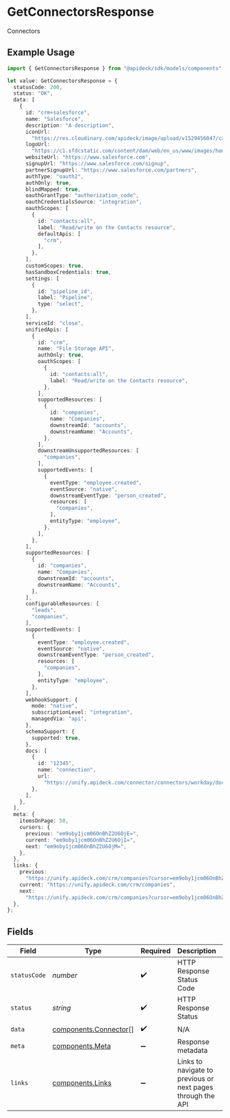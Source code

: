 # GetConnectorsResponse

Connectors

## Example Usage

```typescript
import { GetConnectorsResponse } from "@apideck/sdk/models/components";

let value: GetConnectorsResponse = {
  statusCode: 200,
  status: "OK",
  data: [
    {
      id: "crm+salesforce",
      name: "Salesforce",
      description: "A description",
      iconUrl:
        "https://res.cloudinary.com/apideck/image/upload/v1529456047/catalog/salesforce/icon128x128.png",
      logoUrl:
        "https://c1.sfdcstatic.com/content/dam/web/en_us/www/images/home/logo-salesforce-m.svg",
      websiteUrl: "https://www.salesforce.com",
      signupUrl: "https://www.salesforce.com/signup",
      partnerSignupUrl: "https://www.salesforce.com/partners",
      authType: "oauth2",
      authOnly: true,
      blindMapped: true,
      oauthGrantType: "authorization_code",
      oauthCredentialsSource: "integration",
      oauthScopes: [
        {
          id: "contacts:all",
          label: "Read/write on the Contacts resource",
          defaultApis: [
            "crm",
          ],
        },
      ],
      customScopes: true,
      hasSandboxCredentials: true,
      settings: [
        {
          id: "pipeline_id",
          label: "Pipeline",
          type: "select",
        },
      ],
      serviceId: "close",
      unifiedApis: [
        {
          id: "crm",
          name: "File Storage API",
          authOnly: true,
          oauthScopes: [
            {
              id: "contacts:all",
              label: "Read/write on the Contacts resource",
            },
          ],
          supportedResources: [
            {
              id: "companies",
              name: "Companies",
              downstreamId: "accounts",
              downstreamName: "Accounts",
            },
          ],
          downstreamUnsupportedResources: [
            "companies",
          ],
          supportedEvents: [
            {
              eventType: "employee.created",
              eventSource: "native",
              downstreamEventType: "person_created",
              resources: [
                "companies",
              ],
              entityType: "employee",
            },
          ],
        },
      ],
      supportedResources: [
        {
          id: "companies",
          name: "Companies",
          downstreamId: "accounts",
          downstreamName: "Accounts",
        },
      ],
      configurableResources: [
        "leads",
        "companies",
      ],
      supportedEvents: [
        {
          eventType: "employee.created",
          eventSource: "native",
          downstreamEventType: "person_created",
          resources: [
            "companies",
          ],
          entityType: "employee",
        },
      ],
      webhookSupport: {
        mode: "native",
        subscriptionLevel: "integration",
        managedVia: "api",
      },
      schemaSupport: {
        supported: true,
      },
      docs: [
        {
          id: "12345",
          name: "connection",
          url:
            "https://unify.apideck.com/connector/connectors/workday/docs/consumer+connection",
        },
      ],
    },
  ],
  meta: {
    itemsOnPage: 50,
    cursors: {
      previous: "em9oby1jcm06OnBhZ2U6OjE=",
      current: "em9oby1jcm06OnBhZ2U6OjI=",
      next: "em9oby1jcm06OnBhZ2U6OjM=",
    },
  },
  links: {
    previous:
      "https://unify.apideck.com/crm/companies?cursor=em9oby1jcm06OnBhZ2U6OjE%3D",
    current: "https://unify.apideck.com/crm/companies",
    next:
      "https://unify.apideck.com/crm/companies?cursor=em9oby1jcm06OnBhZ2U6OjM",
  },
};
```

## Fields

| Field                                                          | Type                                                           | Required                                                       | Description                                                    | Example                                                        |
| -------------------------------------------------------------- | -------------------------------------------------------------- | -------------------------------------------------------------- | -------------------------------------------------------------- | -------------------------------------------------------------- |
| `statusCode`                                                   | *number*                                                       | :heavy_check_mark:                                             | HTTP Response Status Code                                      | 200                                                            |
| `status`                                                       | *string*                                                       | :heavy_check_mark:                                             | HTTP Response Status                                           | OK                                                             |
| `data`                                                         | [components.Connector](../../models/components/connector.md)[] | :heavy_check_mark:                                             | N/A                                                            |                                                                |
| `meta`                                                         | [components.Meta](../../models/components/meta.md)             | :heavy_minus_sign:                                             | Response metadata                                              |                                                                |
| `links`                                                        | [components.Links](../../models/components/links.md)           | :heavy_minus_sign:                                             | Links to navigate to previous or next pages through the API    |                                                                |
